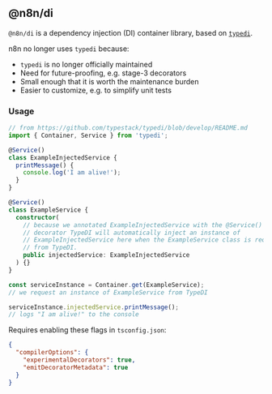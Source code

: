 ## @n8n/di

`@n8n/di` is a dependency injection (DI) container library, based on [`typedi`](https://github.com/typestack/typedi).

n8n no longer uses `typedi` because:

- `typedi` is no longer officially maintained
- Need for future-proofing, e.g. stage-3 decorators
- Small enough that it is worth the maintenance burden
- Easier to customize, e.g. to simplify unit tests

### Usage

```typescript
// from https://github.com/typestack/typedi/blob/develop/README.md
import { Container, Service } from 'typedi';

@Service()
class ExampleInjectedService {
  printMessage() {
    console.log('I am alive!');
  }
}

@Service()
class ExampleService {
  constructor(
    // because we annotated ExampleInjectedService with the @Service()
    // decorator TypeDI will automatically inject an instance of
    // ExampleInjectedService here when the ExampleService class is requested
    // from TypeDI.
    public injectedService: ExampleInjectedService
  ) {}
}

const serviceInstance = Container.get(ExampleService);
// we request an instance of ExampleService from TypeDI

serviceInstance.injectedService.printMessage();
// logs "I am alive!" to the console
```

Requires enabling these flags in `tsconfig.json`:

```json
{
  "compilerOptions": {
    "experimentalDecorators": true,
    "emitDecoratorMetadata": true
  }
}
```
